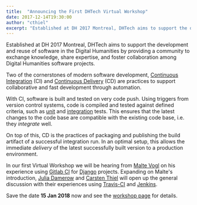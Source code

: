```yaml
---
title:  "Announcing the First DHTech Virtual Workshop"
date: 2017-12-14T19:30:00
author: "cthiel"
excerpt: "Established at DH 2017 Montreal, DHTech aims to support the development and reuse of software in the Digital Humanities by providing a community to exchange knowledge, share expertise, and foster collaboration among Digital Humanities software projects."
---
```


Established at DH 2017 Montreal, DHTech aims to support the development and reuse of software in the Digital Humanities
by providing a community to exchange knowledge, share expertise, and foster collaboration among Digital Humanities software projects.

Two of the cornerstones of modern software development, [Continuous Integration](https://en.wikipedia.org/wiki/Continuous_integration) (CI)
and [Continuous Delivery](https://en.wikipedia.org/wiki/Continuous_delivery) (CD) are practices to support collaborative and fast development through automation.

With CI, software is built and tested on very code push. Using triggers from version control systems,
code is compiled and tested against defined criteria, such as [unit](https://en.wikipedia.org/wiki/Unit_testing) and [integration](https://en.wikipedia.org/wiki/Integration_testing) tests.
This ensures that the latest changes to the code base are compatible with the existing code base, i.e. they *integrate* well.

On top of this, CD is the practices of packaging and publishing the build artifact of a successful integration run.
In an optimal setup, this allows the immediate *delivery* of the latest successfully built version to a production environment.

In our first Virtual Workshop we will be hearing from [Malte Vogl](https://github.com/maltevogl) on his experience
using [Gitlab CI](https://about.gitlab.com/features/gitlab-ci-cd/) for [Django](https://www.djangoproject.com/) projects.
Expanding on Malte's introduction, [Julia Damerow](https://github.com/jdamerow) and [Carsten Thiel](https://github.com/schildwaechter) will open up the general discussion
with their experiences using [Travis-CI](https://travis-ci.org/) and [Jenkins](https://jenkins-ci.org/).

Save the date **15 Jan 2018** now and see the [workshop page](https://diging.atlassian.net/wiki/spaces/DH2017/pages/116555785) for details.


